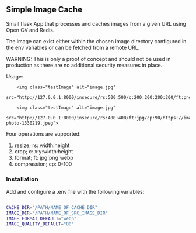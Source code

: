 ## Simple Image Cache

Small flask App that processes and caches images from a given URL using Open CV and Redis.

The image can exist either within the chosen image directory configured 
in the env variables or can be fetched from a remote URL.

WARNING: This is only a proof of concept and should not be used in production as 
there are no additional security measures in place.

Usage:
       
        <img class="testImage" alt="image.jpg"
             src="http://127.0.0.1:8000/insecure/rs:500:500/c:200:200:200:200/ft:png/cp:40/test_image.jpeg">

        <img class="testImage" alt="image.jpg"
             src="http://127.0.0.1:8000/insecure/rs:400:400/ft:jpg/cp:90/https://images.pexels.com/photos/1330219/pexels-photo-1330219.jpeg">

Four operations are supported:
1. resize; rs: width:height
2. crop; c: x:y:width:height
3. format; ft: jpg|png|webp
4. compression; cp: 0-100


### Installation

Add and configure a .env file with the following variables:

```bash

CACHE_DIR="/PATH/NAME_OF_CACHE_DIR"
IMAGE_DIR="/PATH/NAME_OF_SRC_IMAGE_DIR"
IMAGE_FORMAT_DEFAULT="webp"
IMAGE_QUALITY_DEFAULT="80"



